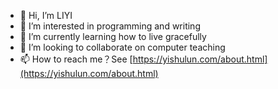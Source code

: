 - 👋 Hi, I’m LIYI
- 👀 I’m interested in programming and writing
- 🌱 I’m currently learning how to live gracefully
- 💞️ I’m looking to collaborate on computer teaching
- 📫 How to reach me？See [https://yishulun.com/about.html](https://yishulun.com/about.html)
